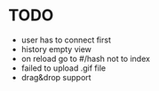 # TODO

* user has to connect first
* history empty view
* on reload go to #/hash not to index
* failed to upload .gif file
* drag&drop support
